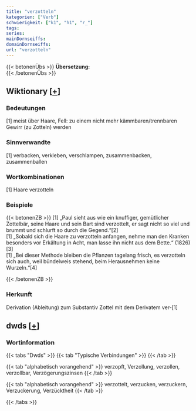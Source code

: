 ```yaml
---
title: "verzotteln"
kategorien: ["Verb"]
schwierigkeit: ["k1", "h1", "r_"]
tags:
series:
mainDornseiffs:
domainDornseiffs:
url: "verzotteln"
---
```


{{< betonenÜbs >}}
**Übersetzung:**  
{{< /betonenÜbs >}}

## Wiktionary [[+](https://de.wiktionary.org/wiki/verzotteln)]

### Bedeutungen
[1] meist über Haare, Fell: zu einem nicht mehr kämmbaren/trennbaren Gewirr (zu Zotteln) werden  

### Sinnverwandte
[1] verbacken, verkleben, verschlampen, zusammenbacken, zusammenballen  

### Wortkombinationen
[1] Haare verzotteln  

### Beispiele
{{< betonenZB >}}
[1] „Paul sieht aus wie ein knuffiger, gemütlicher Zottelbär, seine Haare und sein Bart sind verzottelt, er sagt nicht so viel und brummt und schlurft so durch die Gegend.“[2]  
[1] „Sobald sich die Haare zu verzotteln anfangen, nehme man den Kranken besonders vor Erkältung in Acht, man lasse ihn nicht aus dem Bette.“ (1826)[3]  
[1] „Bei dieser Methode bleiben die Pflanzen tagelang frisch, es verzotteln sich auch, weil bündelweis stehend, beim Herausnehmen keine Wurzeln.“[4]  

{{< /betonenZB >}}
### Herkunft
Derivation (Ableitung) zum Substantiv Zottel mit dem Derivatem ver-[1]  



## dwds [[+](https://www.dwds.de/wb/verzotteln)]

### Wortinformation
{{< tabs "Dwds" >}}
{{< tab "Typische Verbindungen" >}}
{{< /tab >}}

{{< tab "alphabetisch vorangehend" >}}
verzopft, Verzollung, verzollen, verzollbar, Verzögerungszinsen
{{< /tab >}}

{{< tab "alphabetisch vorangehend" >}}
verzottelt, verzucken, verzuckern, Verzuckerung, Verzücktheit
{{< /tab >}}

{{< /tabs >}}

